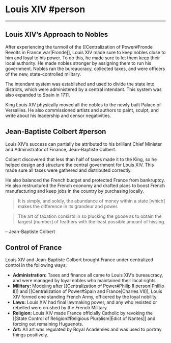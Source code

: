 # Louis XIV #person
---

## Louis XIV’s Approach to Nobles
After experiencing the turmoil of the [[Centralization of Power#Fronde Revolts in France war|Fronde]], Louis XIV made sure to keep nobles close to him and loyal to his power. To do this, he made sure to let them keep their local authority. He made nobles stronger by assigning them to run his government. Nobles ran the bureaucracy, collected taxes, and were officers of the new, state-controlled military.

The intendant system was established and used to divide the state into districts, which were administered by a central intendant. This system was also expanded to Spain in 1711.

King Louis XIV physically moved all the nobles to the newly built Palace of Versailles. He also commissioned artists and authors to paint, sculpt, and write about his leadership and censor negativities.

## Jean-Baptiste Colbert #person
Louis XIV’s success can partially be attributed to his brilliant Chief Minister and Administrator of Finance, Jean-Baptiste Colbert.

Colbert discovered that less than half of taxes made it to the King, so he helped design and structure the central government for Louis XIV. This made sure all taxes were gathered and distributed correctly.

He also balanced the French budget and protected France from bankruptcy. He also restructured the French economy and drafted plans to boost French manufacturing and keep jobs in the country by purchasing locally.

> It is simply, and solely, the abundance of money within a state \[which] makes the difference in its grandeur and power.

> The art of taxation consists in so plucking the goose as to obtain the largest \[number] of feathers with the least possible amount of hissing.

– Jean-Baptiste Colbert

## Control of France
Louis XIV and Jean-Baptiste Colbert brought France under centralized control in the following ways:
- **Administration:** Taxes and finance all came to Louis XIV’s bureaucracy, and were managed by loyal nobles who maintained their local rights.
- **Military:** Modeling after [[Centralization of Power#Philip II person|Phillip II]] and [[Centralization of Power#Spain and France|Charles VII]], Louis XIV formed one standing French Army, officered by the loyal nobility.
- **Laws:** Louis XIV had final lawmaking power, and any who resisted or rebelled were crushed by the French Military.
- **Religion:** Louis XIV made France officially Catholic by revoking the [[State Control of Religion#Religious Pluralism|Edict of Nantes]] and forcing out remaining Huguenots.
- **Art:** All art was regulated by Royal Academies and was used to portray things positively.